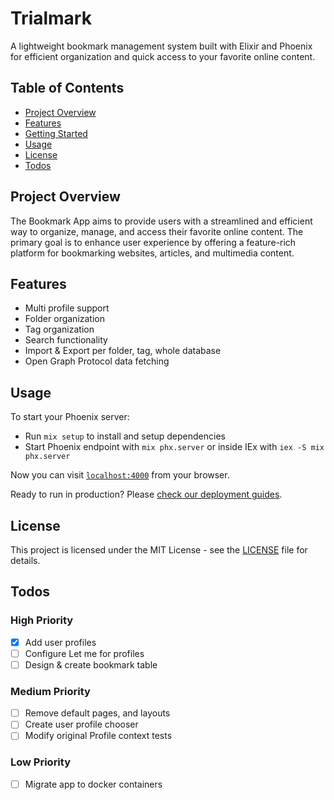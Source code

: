 # Trialmark

A lightweight bookmark management system built with Elixir and Phoenix for efficient organization and quick access to your favorite online content.

## Table of Contents

- [Project Overview](#project-overview)
- [Features](#features)
- [Getting Started](#getting-started)
- [Usage](#usage)
- [License](#license)
- [Todos](#todos)

## Project Overview

The Bookmark App aims to provide users with a streamlined and efficient way to organize, manage, and access their favorite online content. The primary goal is to enhance user experience by offering a feature-rich platform for bookmarking websites, articles, and multimedia content.

## Features

- Multi profile support
- Folder organization
- Tag organization
- Search functionality
- Import & Export per folder, tag, whole database
- Open Graph Protocol data fetching

## Usage

To start your Phoenix server:

  * Run `mix setup` to install and setup dependencies
  * Start Phoenix endpoint with `mix phx.server` or inside IEx with `iex -S mix phx.server`

Now you can visit [`localhost:4000`](http://localhost:4000) from your browser.

Ready to run in production? Please [check our deployment guides](https://hexdocs.pm/phoenix/deployment.html).

## License

This project is licensed under the MIT License - see the [LICENSE](https://opensource.org/license/mit) file for details.

## Todos

### High Priority

- [x] Add user profiles
- [ ] Configure Let me for profiles
- [ ] Design & create bookmark table

### Medium Priority

- [ ] Remove default pages, and layouts
- [ ] Create user profile chooser
- [ ] Modify original Profile context tests

### Low Priority

- [ ] Migrate app to docker containers
